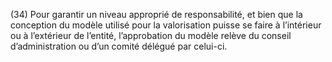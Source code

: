 (34) Pour garantir un niveau approprié de responsabilité, et bien que la conception du modèle utilisé pour la valorisation puisse se faire à l’intérieur ou à l’extérieur de l’entité, l’approbation du modèle relève du conseil d’administration ou d’un comité délégué par celui-ci.